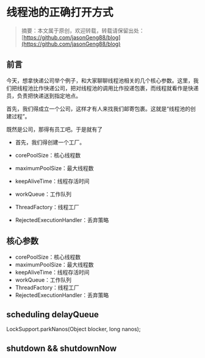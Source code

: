 # 线程池的正确打开方式
> 摘要：本文属于原创，欢迎转载，转载请保留出处：[https://github.com/jasonGeng88/blog](https://github.com/jasonGeng88/blog)

## 前言
今天，想拿快递公司举个例子，和大家聊聊线程池相关的几个核心参数。这里，我们把线程池比作快递公司，把对线程池的调用比作投递包裹，而线程就看作是快递员，负责把快递送到指定地点。

首先，我们得成立一个公司，这样才有人来找我们邮寄包裹。这就是“线程池的创建过程”。

既然是公司，那得有员工吧。于是就有了

* 首先，我们得创建一个工厂。

* corePoolSize：核心线程数
* maximumPoolSize：最大线程数
* keepAliveTime：线程存活时间
* workQueue：工作队列
* ThreadFactory：线程工厂
* RejectedExecutionHandler：丢弃策略

## 核心参数

* corePoolSize：核心线程数
* maximumPoolSize：最大线程数
* keepAliveTime：线程存活时间
* workQueue：工作队列
* ThreadFactory：线程工厂
* RejectedExecutionHandler：丢弃策略

## scheduling delayQueue

LockSupport.parkNanos(Object blocker, long nanos);

## shutdown && shutdownNow





